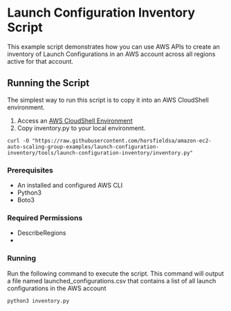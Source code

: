 # Launch Configuration Inventory Script

This example script demonstrates how you can use AWS APIs to create an inventory of Launch Configurations in an AWS account across all regions active for that account. 

## Running the Script

The simplest way to run this script is to copy it into an AWS CloudShell environment. 

1. Access an [AWS CloudShell Environment](https://docs.aws.amazon.com/cloudshell/latest/userguide/working-with-cloudshell.html)
2. Copy inventory.py to your local environment.
```
curl -O "https://raw.githubusercontent.com/horsfieldsa/amazon-ec2-auto-scaling-group-examples/launch-configuration-inventory/tools/launch-configuration-inventory/inventory.py"
```

### Prerequisites

* An installed and configured AWS CLI
* Python3 
* Boto3

### Required Permissions

* DescribeRegions
* 


### Running

Run the following command to execute the script. This command will output a file named launched_configurations.csv that contains a list of all launch configurations in the AWS account 

`python3 inventory.py`